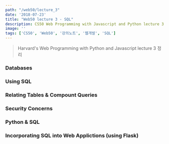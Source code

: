 ```yaml
---
path: "/web50/lecture_3"
date: '2018-07-23'
title: "Web50 lecture 3 - SQL"
description: CS50 Web Programming with Javascript and Python lecture 3 정리
image: ''
tags: ['CS50', 'Web50', '강의노트', '웹개발', 'SQL']
---
```

> Harvard's Web Programming with Python and Javascript lecture 3 정리

### Databases

### Using SQL

### Relating Tables & Compount Queries

### Security Concerns

### Python & SQL

### Incorporating SQL into Web Applictions (using Flask)
